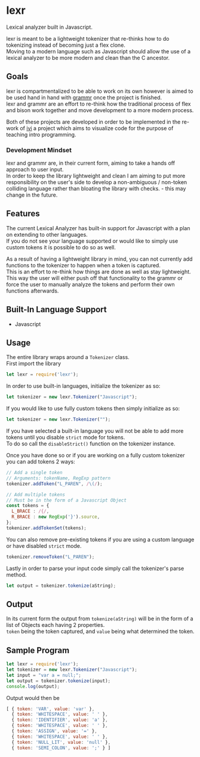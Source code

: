 # lexr
Lexical analyzer built in Javascript.  
  
lexr is meant to be a lightweight tokenizer that re-thinks how to do tokenizing instead of becoming just a flex clone.  
Moving to a modern language such as Javascript should allow the use of a lexical analyzer to be more modern and clean than the C ancestor.  

## Goals  
lexr is compartmentalized to be able to work on its own however is aimed to be used hand in hand with [grammr](https://github.com/zsmoore/grammr) once the project is finished.  
lexr and grammr are an effort to re-think how the traditional process of flex and bison work together and move development to a more modern process.  
  
Both of these projects are developed in order to be implemented in the re-work of [ivi](https://github.com/project-ivi/ivi) a project which aims to visualize code for the purpose of teaching intro programming.  

### Development Mindset  
lexr and grammr are, in their current form, aiming to take a hands off approach to user input.  
In order to keep the library lightweight and clean I am aiming to put more responsibility on the user's side to develop a non-ambiguous / non-token colliding language rather than bloating the library with checks. - this may change in the future.  

## Features  
The current Lexical Analyzer has built-in support for Javascript with a plan on extending to other languages.  
If you do not see your language supported or would like to simply use custom tokens it is possible to do so as well.   
  
As a result of having a lightweight library in mind, you can not currently add functions to the tokenizer to happen when a token is captured.  
This is an effort to re-think how things are done as well as stay lightweight.  
This way the user will either push off that functionality to the grammr or force the user to manually analyze the tokens and perform their own functions afterwards.

## Built-In Language Support
* Javascript  

## Usage  
The entire library wraps around a `Tokenizer` class.  
First import the library  
```javascript
let lexr = require('lexr');
```
In order to use built-in languages, initialize the tokenizer as so:  
```javascript
let tokenizer = new lexr.Tokenizer("Javascript");
```
If you would like to use fully custom tokens then simply initialize as so:  
```javascript
let tokenizer = new lexr.Tokenizer("");
```
If you have selected a built-in language you will not be able to add more tokens until you disable `strict` mode for tokens.  
To do so call the `disableStrict()` function on the tokenizer instance.  

Once you have done so or if you are working on a fully custom tokenizer you can add tokens 2 ways:
```javascript
// Add a single token
// Arguments: tokenName, RegExp pattern
tokenizer.addToken("L_PAREN", /\(/);

// Add multiple tokens
// Must be in the form of a Javascript Object
const tokens = {
  L_BRACE : /{/,
  R_BRACE : new RegExp('}').source,
};
tokenizer.addTokenSet(tokens);
```
You can also remove pre-existing tokens if you are using a custom language or have disabled `strict` mode.  
```javascript
tokenizer.removeToken("L_PAREN");
```
Lastly in order to parse your input code simply call the tokenizer's parse method.  
```javascript
let output = tokenizer.tokenize(aString);
```  

## Output  
In its current form the output from `tokenize(aString)` will be in the form of a list of Objects each having 2 properties.  
`token` being the token captured, and `value` being what determined the token.  
  
## Sample Program  
```javascript  
let lexr = require('lexr');
let tokenizer = new lexr.Tokenizer("Javascript");
let input = "var a = null;";
let output = tokenizer.tokenize(input);
console.log(output);
```  
Output would then be
```javascript
[ { token: 'VAR', value: 'var' },
  { token: 'WHITESPACE', value: ' ' },
  { token: 'IDENTIFIER', value: 'a' },
  { token: 'WHITESPACE', value: ' ' },
  { token: 'ASSIGN', value: '=' },
  { token: 'WHITESPACE', value: ' ' },
  { token: 'NULL_LIT', value: 'null' },
  { token: 'SEMI_COLON', value: ';' } ]
```


